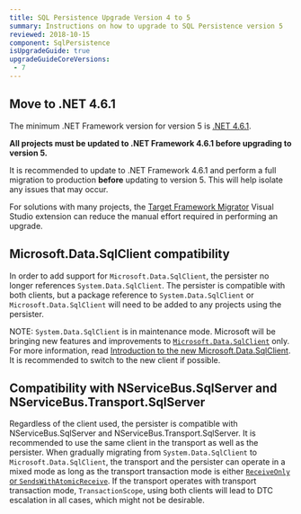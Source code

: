 ```yaml
---
title: SQL Persistence Upgrade Version 4 to 5
summary: Instructions on how to upgrade to SQL Persistence version 5
reviewed: 2018-10-15
component: SqlPersistence
isUpgradeGuide: true
upgradeGuideCoreVersions:
 - 7
---
```


## Move to .NET 4.6.1

The minimum .NET Framework version for version 5 is [.NET 4.6.1](https://dotnet.microsoft.com/download/dotnet-framework/net461).

**All projects must be updated to .NET Framework 4.6.1 before upgrading to version 5.**

It is recommended to update to .NET Framework 4.6.1 and perform a full migration to production **before** updating to version 5. This will help isolate any issues that may occur.

For solutions with many projects, the [Target Framework Migrator](https://marketplace.visualstudio.com/items?itemName=PavelSamokha.TargetFrameworkMigrator) Visual Studio extension can reduce the manual effort required in performing an upgrade.

## Microsoft.Data.SqlClient compatibility

In order to add support for `Microsoft.Data.SqlClient`, the persister no longer references `System.Data.SqlClient`. The persister is compatible with both clients, but a package reference to `System.Data.SqlClient` or `Microsoft.Data.SqlClient` will need to be added to any projects using the persister.

NOTE: `System.Data.SqlClient` is in maintenance mode. Microsoft will be bringing new features and improvements to [`Microsoft.Data.SqlClient`](https://www.nuget.org/packages/Microsoft.Data.SqlClient/) only. For more information, read [Introduction to the new Microsoft.Data.SqlClient](https://devblogs.microsoft.com/dotnet/introducing-the-new-microsoftdatasqlclient/). It is recommended to switch to the new client if possible.

## Compatibility with NServiceBus.SqlServer and NServiceBus.Transport.SqlServer

Regardless of the client used, the persister is compatible with NServiceBus.SqlServer and NServiceBus.Transport.SqlServer. It is recommended to use the same client in the transport as well as the persister. When gradually migrating from `System.Data.SqlClient` to `Microsoft.Data.SqlClient`, the transport and the persister can operate in a mixed mode as long as the transport transaction mode is either [`ReceiveOnly` or `SendsWithAtomicReceive`](/transports/sql/transactions.md). If the transport operates with transport transaction mode, `TransactionScope`, using both clients will lead to DTC escalation in all cases, which might not be desirable.

